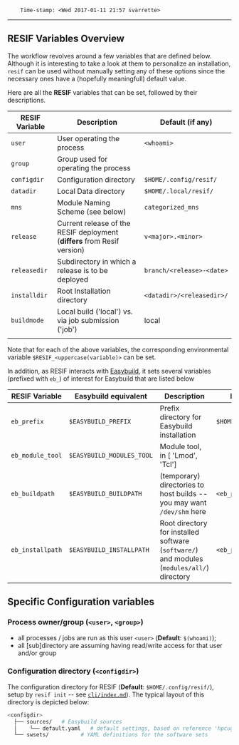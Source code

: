 
        Time-stamp: <Wed 2017-01-11 21:57 svarrette>

--------------------------
## RESIF Variables Overview

The workflow revolves around a few variables that are defined below.
Although it is interesting to take a look at them to personalize an installation, `resif` can be used without manually setting any of these options since the necessary ones have a (hopefully meaningfull) default value.

Here are all the __RESIF__ variables that can be set, followed by their descriptions.

| RESIF Variable | Description                                                              | Default (if any)          |
|----------------|--------------------------------------------------------------------------|---------------------------|
| `user`         | User operating the process                                               | `<whoami>`                |
| `group`        | Group used for operating the process                                     |                           |
| `configdir`    | Configuration directory                                                  | `$HOME/.config/resif/`    |
| `datadir`      | Local Data directory                                                     | `$HOME/.local/resif/`     |
| `mns`          | Module Naming Scheme (see below)                                         | `categorized_mns`         |
| `release`      | Current release of the RESIF deployment (__differs__ from Resif version) | `v<major>.<minor>`        |
| `releasedir`   | Subdirectory in which a release is to be deployed                        | `branch/<release>-<date>` |
| `installdir`   | Root Installation directory                                              | `<datadir>/<releasedir>/` |
| `buildmode`    | Local build ('local') vs. via job submission  ('job')                    | local                     |
|                |                                                                          |                           |

Note that for each of the above variables, the corresponding environmental variable `$RESIF_<uppercase(variable)>` can be set.

In addition, as RESIF interacts with [Easybuild](https://hpcugent.github.io/easybuild), it sets several variables (prefixed with `eb_`) of interest for Easybuild that are listed below

| RESIF Variable   | Easybuild equivalent      | Description                                                                                | Default (if any)         |
|------------------|---------------------------|--------------------------------------------------------------------------------------------|--------------------------|
| `eb_prefix`      | `$EASYBUILD_PREFIX`       | Prefix directory for Easybuild installation                                                | `$HOME/.local/easybuild` |
| `eb_module_tool` | `$EASYBUILD_MODULES_TOOL` | Module tool, in [ 'Lmod', 'Tcl']                                                           |                          |
| `eb_buildpath`   | `$EASYBUILD_BUILDPATH`    | (temporary) directories to host builds -- you may want `/dev/shm` here                     | `<eb_prefix>/build`      |
| `eb_installpath` | `$EASYBUILD_INSTALLPATH`  | Root directory for installed software (`software/`) and modules (`modules/all/`) directory | `<eb_prefix>`            |

## Specific Configuration variables

### Process owner/group (`<user>`, `<group>`)

* all processes / jobs are run as this user `<user>` (__Default__: `$(whoami)`);
* all [sub]directory are assuming having read/write access for that user and/or group

### Configuration directory (`<configdir>`)

The configuration directory for RESIF (__Default__: `$HOME/.config/resif/`), setup by `resif init` -- see [`cli/index.md`](cli/index.md)).
The typical layout of this directory is depicted below:

```bash
<configdir>
  ├── sources/   # Easybuild sources
  │    └── default.yaml   # default settings, based on reference 'hpcugent' Github repositories
  └── swsets/          # YAML definitions for the software sets

```
